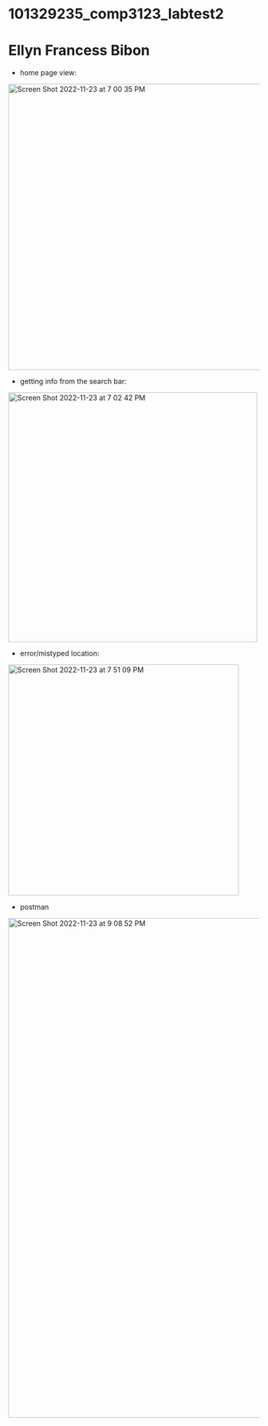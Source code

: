 # 101329235_comp3123_labtest2
# Ellyn Francess Bibon

- home page view:
<img width="572" alt="Screen Shot 2022-11-23 at 7 00 35 PM" src="https://user-images.githubusercontent.com/78584363/203669878-62a228cd-221e-47ea-a128-b70c84dd59b5.png">

- getting info from the search bar:
<img width="499" alt="Screen Shot 2022-11-23 at 7 02 42 PM" src="https://user-images.githubusercontent.com/78584363/203670187-afa5f417-9475-4d5c-8845-00014881a72e.png">

- error/mistyped location:
<img width="462" alt="Screen Shot 2022-11-23 at 7 51 09 PM" src="https://user-images.githubusercontent.com/78584363/203670656-d3b80604-a9f1-4b19-a554-3d7c8441ff3a.png">

- postman 
<img width="999" alt="Screen Shot 2022-11-23 at 9 08 52 PM" src="https://user-images.githubusercontent.com/78584363/203678490-2e193b6f-6463-47c6-8728-7cf71f7a420b.png">
